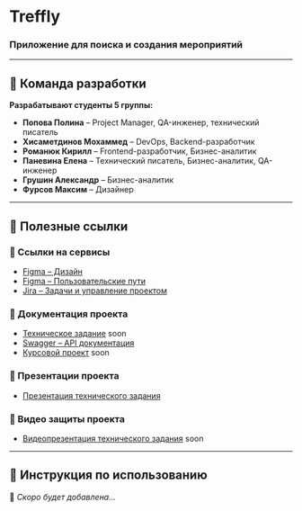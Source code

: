 # Treffly
### Приложение для поиска и создания мероприятий

---
## 👥 Команда разработки
**Разрабатывают студенты 5 группы:**

- **Попова Полина** – Project Manager, QA-инженер, технический писатель  
- **Хисаметдинов Мохаммед** – DevOps, Backend-разработчик  
- **Романюк Кирилл** – Frontend-разработчик, Бизнес-аналитик  
- **Паневина Елена** – Технический писатель, Бизнес-аналитик, QA-инженер  
- **Грушин Александр** – Бизнес-аналитик  
- **Фурсов Максим** – Дизайнер  

---
## 🔗 Полезные ссылки
### 📌 Ссылки на сервисы
- [Figma – Дизайн](https://www.figma.com/design/VI0b0Bb5HUwBAaYRa75ZLN/Treffly-Design?node-id=0-1&t=r6jB7hzPtEFRW034-1)
- [Figma – Пользовательские пути](https://www.figma.com/board/yQYBPuryMVMwBe3qRSLAXl/Untitled?node-id=0-1)
- [Jira – Задачи и управление проектом](https://treffly.atlassian.net/jira/software/projects/TREFFLY/boards/1)

### 📜 Документация проекта
- [Техническое задание](#) soon
- [Swagger – API документация](https://trefflyteam.github.io/backend/)
- [Курсовой проект](#) soon

### 🎤 Презентации проекта
- [Презентация технического задания](https://docs.google.com/presentation/d/1pTEtZhEwPi0-JRQHEQN_jc7Gq44u9v_7dhqmmSEbaTQ/edit?usp=sharing) 

### 🎥 Видео защиты проекта
- [Видеопрезентация технического задания](#) soon

---
## 📖 Инструкция по использованию
🚀 *Скоро будет добавлена...*
